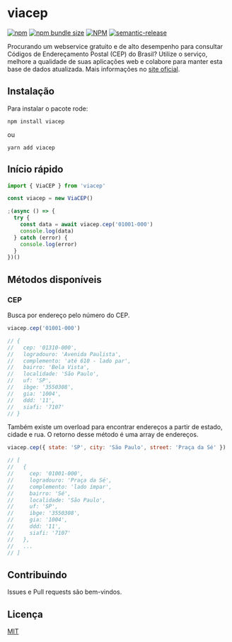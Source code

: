 # viacep

[![npm](https://img.shields.io/npm/v/viacep)](https://www.npmjs.com/viacep)
[![npm bundle size](https://img.shields.io/bundlephobia/minzip/viacep)](https://www.npmjs.com/viacep)
[![NPM](https://img.shields.io/npm/l/viacep)](LICENSE)
[![semantic-release](https://img.shields.io/badge/%20%20%F0%9F%93%A6%F0%9F%9A%80-semantic--release-e10079.svg)](https://github.com/semantic-release/semantic-release)

Procurando um webservice gratuito e de alto desempenho para consultar Códigos de Endereçamento Postal (CEP) do Brasil? Utilize o serviço, melhore a qualidade de suas aplicações web e colabore para manter esta base de dados atualizada. Mais informações no [site oficial](https://viacep.com.br/).

## Instalação

Para instalar o pacote rode:

```
npm install viacep
```

ou

```
yarn add viacep
```

## Início rápido

```js
import { ViaCEP } from 'viacep'

const viacep = new ViaCEP()

;(async () => {
  try {
    const data = await viacep.cep('01001-000')
    console.log(data)
  } catch (error) {
    console.log(error)
  }
})()
```

## Métodos disponíveis

### CEP

Busca por endereço pelo número do CEP.

```js
viacep.cep('01001-000')

// {
//   cep: '01310-000',
//   logradouro: 'Avenida Paulista',
//   complemento: 'até 610 - lado par',
//   bairro: 'Bela Vista',
//   localidade: 'São Paulo',
//   uf: 'SP',
//   ibge: '3550308',
//   gia: '1004',
//   ddd: '11',
//   siafi: '7107'
// }
```

Também existe um overload para encontrar endereços a partir de estado, cidade e rua. O retorno desse método é uma array de endereços.

```js
viacep.cep({ state: 'SP', city: 'São Paulo', street: 'Praça da Sé' })

// [
//   {
//     cep: '01001-000',
//     logradouro: 'Praça da Sé',
//     complemento: 'lado ímpar',
//     bairro: 'Sé',
//     localidade: 'São Paulo',
//     uf: 'SP',
//     ibge: '3550308',
//     gia: '1004',
//     ddd: '11',
//     siafi: '7107'
//   },
//   ...
// ]
```

## Contribuindo

Issues e Pull requests são bem-vindos.

## Licença

[MIT](https://github.com/rfoel/viacep/blob/main/LICENSE)
